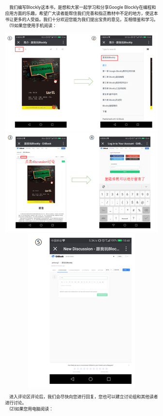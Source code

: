 
&emsp;我们编写Blockly这本书，是想和大家一起学习和分享Google Blockly在编程和应用方面的乐趣，希望广大读者能帮住我们完善和指正教材中不足的地方，使这本书让更多的人受益。我们十分欢迎您能为我们提出宝贵的意见，互相借鉴和学习。
&emsp;(1)如果您使用手机阅读：
<center><img src="/assets/ga.png"/></center>
<center><img src="/assets/gb.png"/></center>
<center><img src="/assets/g1.png"/></center>

&emsp;进入评论区评论后，我们会尽快向您进行回复，您也可以建立讨论组和其他读者进行讨论。<br>
&emsp;(2)如果您用电脑阅读：
